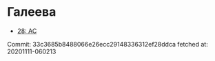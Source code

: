 # Галеева
- [28: AC](28.md)

Commit: 33c3685b8488066e26ecc29148336312ef28ddca
 fetched at: 20201111-060213
